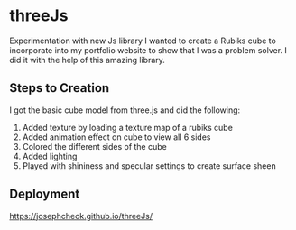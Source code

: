 # threeJs

Experimentation with new Js library
I wanted to create a Rubiks cube to incorporate into my portfolio website to show that I was a problem solver.
I did it with the help of this amazing library.

## Steps to Creation

I got the basic cube model from three.js and did the following:

1. Added texture by loading a texture map of a rubiks cube
2. Added animation effect on cube to view all 6 sides
3. Colored the different sides of the cube
4. Added lighting
5. Played with shininess and specular settings to create surface sheen

## Deployment

https://josephcheok.github.io/threeJs/
